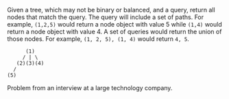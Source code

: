 Given a tree, which may not be binary or balanced, and a query, return all nodes that match the query. The query will include a set of paths. For example, `(1,2,5)` would return a node object with value 5 while `(1,4)` would return a node object with value 4. A set of queries would return the union of those nodes. For example, `(1, 2, 5), (1, 4)` would return `4, 5`.

```
      (1)
     / | \
   (2)(3)(4)
  /
(5)
```

Problem from an interview at a large technology company.
